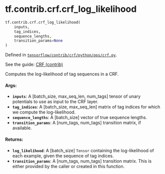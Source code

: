 <div itemscope itemtype="http://developers.google.com/ReferenceObject">
<meta itemprop="name" content="tf.contrib.crf.crf_log_likelihood" />
</div>

# tf.contrib.crf.crf_log_likelihood

``` python
tf.contrib.crf.crf_log_likelihood(
    inputs,
    tag_indices,
    sequence_lengths,
    transition_params=None
)
```



Defined in [`tensorflow/contrib/crf/python/ops/crf.py`](https://www.tensorflow.org/code/tensorflow/contrib/crf/python/ops/crf.py).

See the guide: [CRF (contrib)](../../../../../api_guides/python/contrib.crf.md)

Computes the log-likelihood of tag sequences in a CRF.

#### Args:

* <b>`inputs`</b>: A [batch_size, max_seq_len, num_tags] tensor of unary potentials
      to use as input to the CRF layer.
* <b>`tag_indices`</b>: A [batch_size, max_seq_len] matrix of tag indices for which we
      compute the log-likelihood.
* <b>`sequence_lengths`</b>: A [batch_size] vector of true sequence lengths.
* <b>`transition_params`</b>: A [num_tags, num_tags] transition matrix, if available.

#### Returns:

* <b>`log_likelihood`</b>: A [batch_size] `Tensor` containing the log-likelihood of
    each example, given the sequence of tag indices.
* <b>`transition_params`</b>: A [num_tags, num_tags] transition matrix. This is either
      provided by the caller or created in this function.